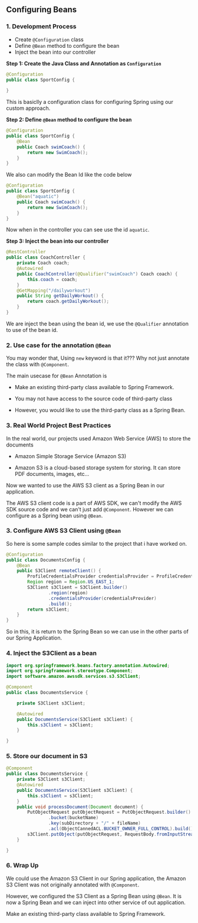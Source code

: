 ## Configuring Beans

### 1. Development Process

- Create `@Configuration` class
- Define `@Bean` method to configure the bean
- Inject the bean into our controller

**Step 1: Create the Java Class and Annotation as `Configuration`**

```java
@Configuration
public class SportConfig {
    
}
```

This is basiclly a configuration class for configuring Spring using our custom approach.

**Step 2: Define `@Bean` method to configure the bean**

```java
@Configuration
public class SportConfig {
    @Bean
    public Coach swimCoach() {
        return new SwimCoach();
    }
}
```

We also can modify the Bean Id like the code below

```java
@Configuration
public class SportConfig {
    @Bean("aquatic")
    public Coach swimCoach() {
        return new SwimCoach();
    }
}
```

Now when in the controller you can see use the id `aquatic`.



**Step 3: Inject the bean into our controller**

```java
@RestController
public class CoachController {
    private Coach coach;
    @Autowired
    public CoachController(@Qualifier("swimCoach") Coach coach) {
        this.coach = coach;
    }
    @GetMapping("/dailyworkout")
    public String getDailyWorkout() {
        return coach.getDailyWorkout();
    }
}
```

We are inject the bean using the bean id, we use the `@Qualifier` annotation to use of the bean id.

### 2. Use case for the annotation `@Bean`

You may wonder that, Using `new` keyword is that it??? Why not just annotate the class with `@Component`.

The main usecase for `@Bean` Annotation is

- Make an existing third-party class available to Spring Framework.

- You may not have access to the source code of third-party class

- However, you would like to use the third-party class as a Spring Bean.

### 3. Real World Project Best Practices

In the real world, our projects used Amazon Web Service (AWS) to store the documents

- Amazon Simple Storage Service (Amazon S3)

- Amazon S3 is a cloud-based storage system for storing. It can store PDF documents, images, etc...

Now we wanted to use the AWS S3 client as a Spring Bean in our application.

The AWS S3 client code is a part of AWS SDK, we can't modify the AWS SDK source code and we can't just add `@Component`. However we can configure as a Spring bean using `@Bean`.

### 3. Configure AWS S3 Client using `@Bean`

So here is some sample codes similar to the project that i have worked on.

```java
@Configuration
public class DocumentsConfig {
    @Bean
    public S3Client remoteClient() {
        ProfileCredentialsProvider credentialsProvider = ProfileCredentialsProvider.create();
        Region region = Region.US_EAST_1;
        S3Client s3Client = S3Client.builder()
                .region(region)
                .credentialsProvider(credentialsProvider)
                .build();
        return s3Client;
    }
}
```

So in this, it is return to the Spring Bean so we can use in the other parts of our Spring Application.

### 4. Inject the S3Client as a bean

```java
import org.springframework.beans.factory.annotation.Autowired;
import org.springframework.stereotype.Component;
import software.amazon.awssdk.services.s3.S3Client;

@Component
public class DocumentsService {

    private S3Client s3Client;

    @Autowired
    public DocumentsService(S3Client s3Client) {
        this.s3Client = s3Client;
    }

}
```

### 5. Store our document in S3

```java
@Component
public class DocumentsService {
    private S3Client s3Client;
    @Autowired
    public DocumentsService(S3Client s3Client) {
        this.s3Client = s3Client;
    }
    public void processDocument(Document document) {
        PutObjectRequest putObjectRequest = PutObjectRequest.builder()
                .bucket(bucketName)
                .key(subDirectory + "/" + fileName)
                .acl(ObjectCannedACL.BUCKET_OWNER_FULL_CONTROL).build();
        s3Client.putObject(putObjectRequest, RequestBody.fromInputStream(fileInputStream, contentLength));
    }

}
```

### 6. Wrap Up

We could use the Amazon S3 Client in our Spring application, the Amazon S3 Client was not originally annotated with `@Component`.

However, we configured the S3 Client as a Spring Bean using `@Bean`. It is now a Spring Bean and we can inject into other service of out application.

Make an existing third-party class available to Spring Framework.